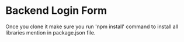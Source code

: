 # Backend Login Form

Once you clone it make sure you run 'npm install' command to install all libraries mention in package.json file.

<!------------------------copyright 2022 and design by suryesh----------------->